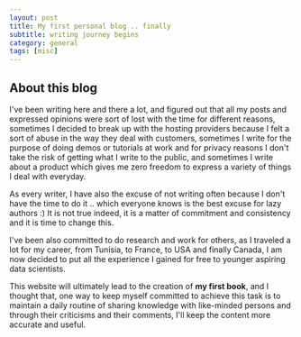 ```yaml
---
layout: post
title: My first personal blog .. finally
subtitle: writing journey begins
category: general
tags: [misc]
---
```


## About this blog

I've been writing here and there a lot, and figured out that all my posts and expressed opinions were sort of lost with the time for different reasons, sometimes I decided to break up with the hosting providers because I felt a sort of abuse in the way they deal with customers, sometimes I write for the purpose of doing demos or tutorials at work and for privacy reasons I don't take the risk of getting what I write to the public, and sometimes I write about a product which gives me zero freedom to express a variety of things I deal with everyday.

As every writer, I have also the excuse of not writing often because I don't have the time to do it .. which everyone knows is the best excuse for lazy authors :) It is not true indeed, it is a matter of commitment and consistency and it is time to change this.

I've been also committed to do research and work for others, as I traveled a lot for my career, from Tunisia, to France, to USA and finally Canada, I am now decided to put all the experience I gained for free to younger aspiring data scientists.

This website will ultimately lead to the creation of **my first book**, and I thought that, one way to keep myself committed to achieve this task is to maintain a daily routine of sharing knowledge with like-minded persons and through their criticisms and their comments, I'll keep the content more accurate and useful.
